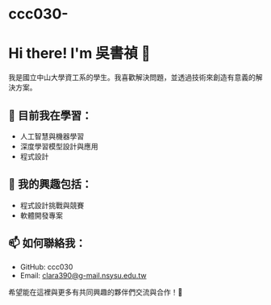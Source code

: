 # ccc030-
# Hi there! I'm 吳書禎 👋

我是國立中山大學資工系的學生。我喜歡解決問題，並透過技術來創造有意義的解決方案。

## 🌱 目前我在學習：
- 人工智慧與機器學習
- 深度學習模型設計與應用
- 程式設計

## 🔭 我的興趣包括：
- 程式設計挑戰與競賽
- 軟體開發專案

## 📫 如何聯絡我：
- GitHub: ccc030
- Email: clara390@g-mail.nsysu.edu.tw

希望能在這裡與更多有共同興趣的夥伴們交流與合作！🤝

